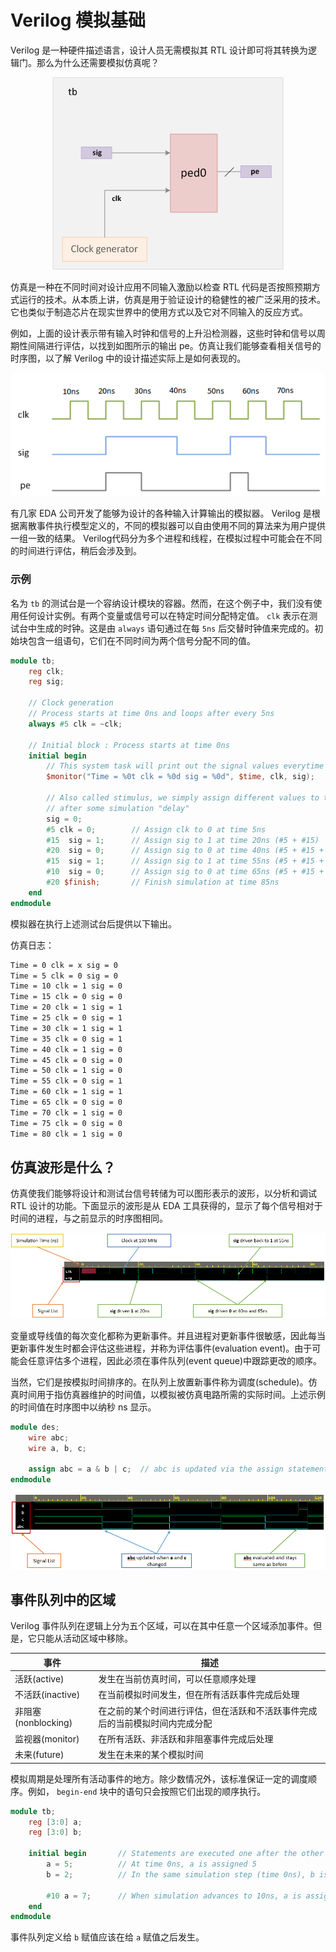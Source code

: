 # Verilog 模拟基础

Verilog 是一种硬件描述语言，设计人员无需模拟其 RTL 设计即可将其转换为逻辑门。那么为什么还需要模拟仿真呢？

<p style="text-align:center"><img src="./tb.png" alt="tb" style="zoom:100%;" /></p>

仿真是一种在不同时间对设计应用不同输入激励以检查 RTL 代码是否按照预期方式运行的技术。从本质上讲，仿真是用于验证设计的稳健性的被广泛采用的技术。它也类似于制造芯片在现实世界中的使用方式以及它对不同输入的反应方式。

例如，上面的设计表示带有输入时钟和信号的上升沿检测器，这些时钟和信号以周期性间隔进行评估，以找到如图所示的输出 pe。仿真让我们能够查看相关信号的时序图，以了解 Verilog 中的设计描述实际上是如何表现的。

<p style="text-align:center"><img src="./simulation1.png" alt="simulation" style="zoom:100%;" /></p>

有几家 EDA 公司开发了能够为设计的各种输入计算输出的模拟器。 Verilog 是根据离散事件执行模型定义的，不同的模拟器可以自由使用不同的算法来为用户提供一组一致的结果。 Verilog代码分为多个进程和线程，在模拟过程中可能会在不同的时间进行评估，稍后会涉及到。


### 示例

名为 `tb` 的测试台是一个容纳设计模块的容器。然而，在这个例子中，我们没有使用任何设计实例。有两个变量或信号可以在特定时间分配特定值。 `clk` 表示在测试台中生成的时钟。这是由 `always` 语句通过在每 `5ns` 后交替时钟值来完成的。初始块包含一组语句，它们在不同时间为两个信号分配不同的值。

```verilog
module tb;
    reg clk;
    reg sig;

    // Clock generation
    // Process starts at time 0ns and loops after every 5ns
    always #5 clk = ~clk;

    // Initial block : Process starts at time 0ns
    initial begin
        // This system task will print out the signal values everytime they change
        $monitor("Time = %0t clk = %0d sig = %0d", $time, clk, sig);

        // Also called stimulus, we simply assign different values to the variables
        // after some simulation "delay"
        sig = 0;
        #5 clk = 0;        // Assign clk to 0 at time 5ns
        #15  sig = 1;      // Assign sig to 1 at time 20ns (#5 + #15)
        #20  sig = 0;      // Assign sig to 0 at time 40ns (#5 + #15 + #20)
        #15  sig = 1;      // Assign sig to 1 at time 55ns (#5 + #15 + #20 + #15)
        #10  sig = 0;      // Assign sig to 0 at time 65ns (#5 + #15 + #20 + #15 + #10)
        #20 $finish;       // Finish simulation at time 85ns
    end
endmodule
```

模拟器在执行上述测试台后提供以下输出。

仿真日志：

```bash
Time = 0 clk = x sig = 0
Time = 5 clk = 0 sig = 0
Time = 10 clk = 1 sig = 0
Time = 15 clk = 0 sig = 0
Time = 20 clk = 1 sig = 1
Time = 25 clk = 0 sig = 1
Time = 30 clk = 1 sig = 1
Time = 35 clk = 0 sig = 1
Time = 40 clk = 1 sig = 0
Time = 45 clk = 0 sig = 0
Time = 50 clk = 1 sig = 0
Time = 55 clk = 0 sig = 1
Time = 60 clk = 1 sig = 1
Time = 65 clk = 0 sig = 0
Time = 70 clk = 1 sig = 0
Time = 75 clk = 0 sig = 0
Time = 80 clk = 1 sig = 0
```

## 仿真波形是什么？

仿真使我们能够将设计和测试台信号转储为可以图形表示的波形，以分析和调试 RTL 设计的功能。下面显示的波形是从 EDA 工具获得的，显示了每个信号相对于时间的进程，与之前显示的时序图相同。

<p style="text-align:center"><img src="./simulation2.png" alt="simulation2" style="zoom:100%;" /></p>

变量或导线值的每次变化都称为更新事件。并且进程对更新事件很敏感，因此每当更新事件发生时都会评估这些进程，并称为评估事件(evaluation event)。由于可能会任意评估多个进程，因此必须在事件队列(event queue)中跟踪更改的顺序。

当然，它们是按模拟时间排序的。在队列上放置新事件称为调度(schedule)。仿真时间用于指仿真器维护的时间值，以模拟被仿真电路所需的实际时间。上述示例的时间值在时序图中以纳秒 ns 显示。

```verilog
module des;
	wire abc;
	wire a, b, c;

	assign abc = a & b | c;  // abc is updated via the assign statement (process) whenever a, b or c change -> update event
endmodule
```

<p style="text-align:center"><img src="./simulation3.png" alt="simulation3" style="zoom:100%;" /></p>

## 事件队列中的区域

Verilog 事件队列在逻辑上分为五个区域，可以在其中任意一个区域添加事件。但是，它只能从活动区域中移除。

|事件|描述|
|-|-|
|活跃(active)|发生在当前仿真时间，可以任意顺序处理|
|不活跃(inactive)|在当前模拟时间发生，但在所有活跃事件完成后处理|
|非阻塞(nonblocking)|在之前的某个时间进行评估，但在活跃和不活跃事件完成后的当前模拟时间内完成分配|
|监视器(monitor)|在所有活跃、非活跃和非阻塞事件完成后处理|
|未来(future)|发生在未来的某个模拟时间|

模拟周期是处理所有活动事件的地方。除少数情况外，该标准保证一定的调度顺序。例如， `begin-end` 块中的语句只会按照它们出现的顺序执行。

```verilog
module tb;
	reg [3:0] a;
	reg [3:0] b;

	initial begin		// Statements are executed one after the other at appropriate simulation times
		a = 5;			// At time 0ns, a is assigned 5
		b = 2;			// In the same simulation step (time 0ns), b is assigned 2

		#10 a = 7;		// When simulation advances to 10ns, a is assigned 7
	end
endmodule
```

事件队列定义给 `b` 赋值应该在给 `a` 赋值之后发生。


